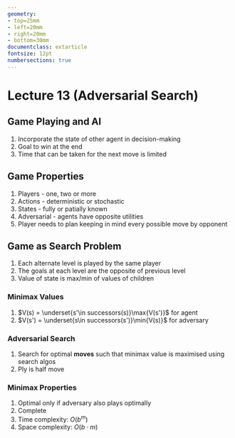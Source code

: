 ```yaml
---
geometry:
- top=25mm
- left=20mm
- right=20mm
- bottom=30mm
documentclass: extarticle
fontsize: 12pt
numbersections: true
---
```


# Lecture 13 (Adversarial Search)

## Game Playing and AI
1. Incorporate the state of other agent in decision-making
1. Goal to win at the end
1. Time that can be taken for the next move is limited

## Game Properties
1. Players - one, two or more
1. Actions - deterministic or stochastic
1. States - fully or patially known
1. Adversarial - agents have opposite utilities
1. Player needs to plan keeping in mind every possible move by opponent

## Game as Search Problem
1. Each alternate level is played by the same player
1. The goals at each level are the opposite of previous level
1. Value of state is max/min of values of children

### Minimax Values
1. $V(s) = \underset{s'\in successors(s)}\max{V(s')}$ for agent
1. $V(s') = \underset{s\in successors(s')}\min{V(s)}$ for adversary

### Adversarial Search
1. Search for optimal **moves** such that minimax value is maximised using search algos
1. Ply is half move

### Minimax Properties
1. Optimal only if adversary also plays optimally
1. Complete
1. Time complexity: $O(b^m)$
1. Space complexity: $O(b\cdot m)$
